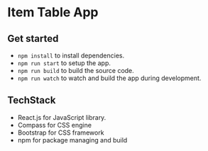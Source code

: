 # Item Table App

## Get started
- `npm install` to install dependencies.
- `npm run start` to setup the app.
- `npm run build` to build the source code.
- `npm run watch` to watch and build the app during development.

## TechStack
- React.js for JavaScript library.
- Compass for CSS engine
- Bootstrap for CSS framework
- npm for package managing and build
